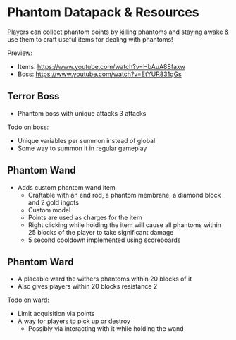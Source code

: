 
# Phantom Datapack & Resources

Players can collect phantom points by killing phantoms and staying awake & use them to craft useful items for dealing with phantoms!

Preview: 
- Items: https://www.youtube.com/watch?v=HbAuA88faxw
- Boss: https://www.youtube.com/watch?v=EtYUR831qGs

## Terror Boss
- Phantom boss with unique attacks 3 attacks

Todo on boss:
- Unique variables per summon instead of global
- Some way to summon it in regular gameplay

## Phantom Wand

- Adds custom phantom wand item
  - Craftable with an end rod, a phantom membrane, a diamond block and 2 gold ingots
  - Custom model
  - Points are used as charges for the item
  - Right clicking while holding the item will cause all phantoms within 25 blocks of the player to take significant damage
  - 5 second cooldown implemented using scoreboards

## Phantom Ward

- A placable ward the withers phantoms within 20 blocks of it
- Also gives players within 20 blocks resistance 2

Todo on ward:
- Limit acquisition via points
- A way for players to pick up or destroy
  - Possibly via interacting with it while holding the wand
